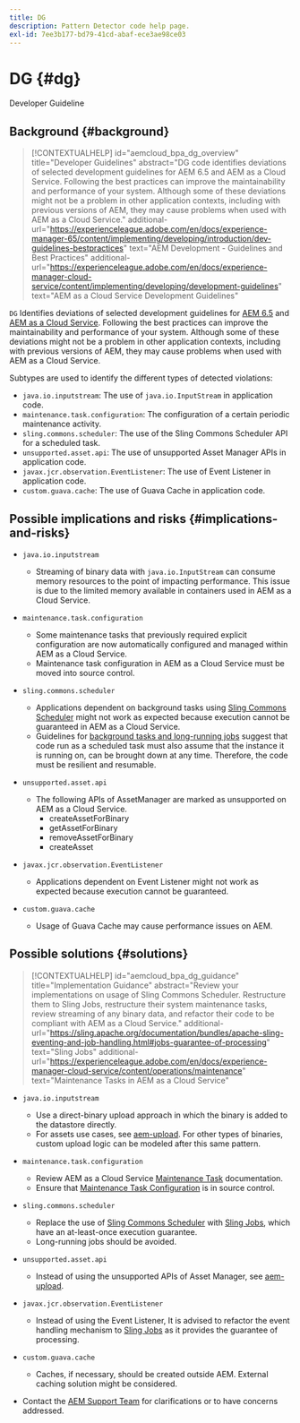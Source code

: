 ```yaml
---
title: DG
description: Pattern Detector code help page.
exl-id: 7ee3b177-bd79-41cd-abaf-ece3ae98ce03
---
```

# DG {#dg}

Developer Guideline

## Background {#background}

>[!CONTEXTUALHELP]
>id="aemcloud_bpa_dg_overview"
>title="Developer Guidelines"
>abstract="DG code identifies deviations of selected development guidelines for AEM 6.5 and AEM as a Cloud Service. Following the best practices can improve the maintainability and performance of your system. Although some of these deviations might not be a problem in other application contexts, including with previous versions of AEM, they may cause problems when used with AEM as a Cloud Service."
>additional-url="https://experienceleague.adobe.com/en/docs/experience-manager-65/content/implementing/developing/introduction/dev-guidelines-bestpractices" text="AEM Development - Guidelines and Best Practices"
>additional-url="https://experienceleague.adobe.com/en/docs/experience-manager-cloud-service/content/implementing/developing/development-guidelines" text="AEM as a Cloud Service Development Guidelines"


`DG`  Identifies deviations of selected development guidelines for [AEM 6.5](https://experienceleague.adobe.com/en/docs/experience-manager-65/content/implementing/developing/introduction/dev-guidelines-bestpractices) and [AEM as a Cloud Service](https://experienceleague.adobe.com/en/docs/experience-manager-cloud-service/content/implementing/developing/development-guidelines). Following the best practices can improve the maintainability and performance of your system. Although some of these deviations might not be a problem in other application contexts, including with previous versions of AEM, they may cause problems when used with AEM as a Cloud Service.

Subtypes are used to identify the different types of detected violations:

* `java.io.inputstream`: The use of `java.io.InputStream` in application code.
* `maintenance.task.configuration`: The configuration of a certain periodic maintenance activity.
* `sling.commons.scheduler`: The use of the Sling Commons Scheduler API for a scheduled task.
* `unsupported.asset.api`: The use of unsupported Asset Manager APIs in application code.
* `javax.jcr.observation.EventListener`: The use of Event Listener in application code.
* `custom.guava.cache`: The use of Guava Cache in application code.

## Possible implications and risks {#implications-and-risks}

* `java.io.inputstream`
  * Streaming of binary data with `java.io.InputStream` can consume memory resources to the point of impacting performance. This issue is due to the limited memory available in containers used in AEM as a Cloud Service.

* `maintenance.task.configuration`
  * Some maintenance tasks that previously required explicit configuration are now automatically configured and managed within AEM as a Cloud Service.
  * Maintenance task configuration in AEM as a Cloud Service must be moved into source control.

* `sling.commons.scheduler`
  * Applications dependent on background tasks using [Sling Commons Scheduler](https://sling.apache.org/documentation/bundles/scheduler-service-commons-scheduler.html) might not work as expected because execution cannot be guaranteed in AEM as a Cloud Service.
  * Guidelines for [background tasks and long-running jobs](https://experienceleague.adobe.com/en/docs/experience-manager-cloud-service/content/implementing/developing/development-guidelines#background-tasks-and-long-running-jobs) suggest that code run as a scheduled task must also assume that the instance it is running on, can be brought down at any time. Therefore, the code must be resilient and resumable.

* `unsupported.asset.api`
  * The following APIs of AssetManager are marked as unsupported on AEM as a Cloud Service.
    * createAssetForBinary
    * getAssetForBinary
    * removeAssetForBinary
    * createAsset

* `javax.jcr.observation.EventListener`
  * Applications dependent on Event Listener might not work as expected because execution cannot be guaranteed.
  
* `custom.guava.cache`
  * Usage of Guava Cache may cause performance issues on AEM.


## Possible solutions {#solutions}

>[!CONTEXTUALHELP]
>id="aemcloud_bpa_dg_guidance"
>title="Implementation Guidance"
>abstract="Review your implementations on usage of Sling Commons Scheduler. Restructure them to Sling Jobs, restructure their system maintenance tasks, review streaming of any binary data, and refactor their code to be compliant with AEM as a Cloud Service."
>additional-url="https://sling.apache.org/documentation/bundles/apache-sling-eventing-and-job-handling.html#jobs-guarantee-of-processing" text="Sling Jobs"
>additional-url="https://experienceleague.adobe.com/en/docs/experience-manager-cloud-service/content/operations/maintenance" text="Maintenance Tasks in AEM as a Cloud Service"

* `java.io.inputstream`
  * Use a direct-binary upload approach in which the binary is added to the datastore directly.
  * For assets use cases, see [aem-upload](https://github.com/adobe/aem-upload). For other types of binaries, custom upload logic can be modeled after this same pattern.

* `maintenance.task.configuration`
  * Review AEM as a Cloud Service [Maintenance Task](https://experienceleague.adobe.com/en/docs/experience-manager-cloud-service/content/operations/maintenance) documentation.
  * Ensure that [Maintenance Task Configuration](https://experienceleague.adobe.com/en/docs/experience-manager-cloud-service/content/implementing/deploying/overview#maintenance-tasks-configuration-in-source-control) is in source control.

* `sling.commons.scheduler`
  * Replace the use of [Sling Commons Scheduler](https://sling.apache.org/documentation/bundles/scheduler-service-commons-scheduler.html) with [Sling Jobs](https://sling.apache.org/documentation/bundles/apache-sling-eventing-and-job-handling.html#jobs-guarantee-of-processing), which have an at-least-once execution guarantee.
  * Long-running jobs should be avoided.

* `unsupported.asset.api`
  * Instead of using the unsupported APIs of Asset Manager, see [aem-upload](https://github.com/adobe/aem-upload).

* `javax.jcr.observation.EventListener`
  * Instead of using the Event Listener, It is advised to refactor the event handling mechanism to [Sling Jobs](https://sling.apache.org/documentation/bundles/apache-sling-eventing-and-job-handling.html#jobs-guarantee-of-processing) as it provides the guarantee of processing.

* `custom.guava.cache`
  * Caches, if necessary, should be created outside AEM. External caching solution might be considered.
* Contact the [AEM Support Team](https://helpx.adobe.com/enterprise/using/support-for-experience-cloud.html) for clarifications or to have concerns addressed.
